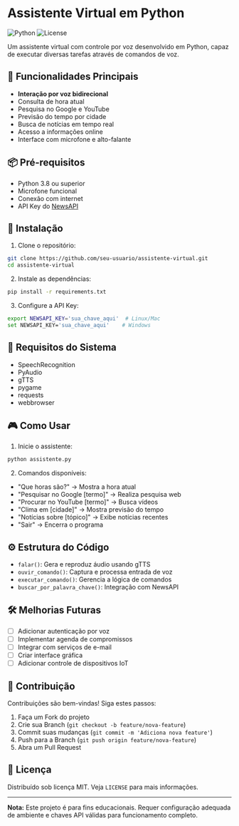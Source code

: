 # Assistente Virtual em Python

![Python](https://img.shields.io/badge/Python-3.8%2B-blue)
![License](https://img.shields.io/badge/License-MIT-green)

Um assistente virtual com controle por voz desenvolvido em Python, capaz de executar diversas tarefas através de comandos de voz.

## 🚀 Funcionalidades Principais

- **Interação por voz bidirecional**
- Consulta de hora atual
- Pesquisa no Google e YouTube
- Previsão do tempo por cidade
- Busca de notícias em tempo real
- Acesso a informações online
- Interface com microfone e alto-falante

## 📦 Pré-requisitos

- Python 3.8 ou superior
- Microfone funcional
- Conexão com internet
- API Key do [NewsAPI](https://newsapi.org/)

## 🔧 Instalação

1. Clone o repositório:
```bash
git clone https://github.com/seu-usuario/assistente-virtual.git
cd assistente-virtual
```

2. Instale as dependências:
```bash
pip install -r requirements.txt
```

3. Configure a API Key:
```bash
export NEWSAPI_KEY='sua_chave_aqui'  # Linux/Mac
set NEWSAPI_KEY='sua_chave_aqui'    # Windows
```

## 📝 Requisitos do Sistema

- SpeechRecognition
- PyAudio
- gTTS
- pygame
- requests
- webbrowser

## 🎮 Como Usar

1. Inicie o assistente:
```bash
python assistente.py
```

2. Comandos disponíveis:
- "Que horas são?" → Mostra a hora atual
- "Pesquisar no Google [termo]" → Realiza pesquisa web
- "Procurar no YouTube [termo]" → Busca vídeos
- "Clima em [cidade]" → Mostra previsão do tempo
- "Notícias sobre [tópico]" → Exibe notícias recentes
- "Sair" → Encerra o programa

## ⚙️ Estrutura do Código

- `falar()`: Gera e reproduz áudio usando gTTS
- `ouvir_comando()`: Captura e processa entrada de voz
- `executar_comando()`: Gerencia a lógica de comandos
- `buscar_por_palavra_chave()`: Integração com NewsAPI

## 🛠 Melhorias Futuras

- [ ] Adicionar autenticação por voz
- [ ] Implementar agenda de compromissos
- [ ] Integrar com serviços de e-mail
- [ ] Criar interface gráfica
- [ ] Adicionar controle de dispositivos IoT

## 🤝 Contribuição

Contribuições são bem-vindas! Siga estes passos:
1. Faça um Fork do projeto
2. Crie sua Branch (`git checkout -b feature/nova-feature`)
3. Commit suas mudanças (`git commit -m 'Adiciona nova feature'`)
4. Push para a Branch (`git push origin feature/nova-feature`)
5. Abra um Pull Request

## 📄 Licença

Distribuído sob licença MIT. Veja `LICENSE` para mais informações.

---

**Nota:** Este projeto é para fins educacionais. Requer configuração adequada de ambiente e chaves API válidas para funcionamento completo.
```
